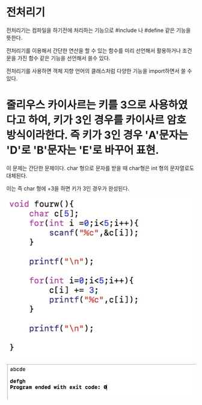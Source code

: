 # 전처리기

전처리기는 컴파일을 하기전에 처리하는 기능으로 \#include 나 \#define 같은 기능을 뜻한다. 

전처리기를 이용해서 간단한 연산을 할 수 있는 함수를 미리 선언해서 활용하거나 조건 문을 가진 함수 같은 기능을 선언해서 쓸수 있다.

전처리기를 사용하면 객체 지향 언어의 클래스처럼 다양한 기능을 import하면서 쓸 수 있다. 

# 줄리우스 카이사르는 키를 3으로 사용하였다고 하여, 키가 3인 경우를 카이사르 암호 방식이라한다. 즉 키가 3인 경우 'A'문자는 'D'로 'B'문자는 'E'로 바꾸어 표현.

이 문제는 간단한 문제이다. char 형으로 문자를 받을 때 char형은 int 형의 문자열로도 대체된다.

이는 즉 char 형에 +3을 하면 키가 3인 경우가 완성된다.

![](/assets/14-0.png)

![](/assets/14-01.png)

